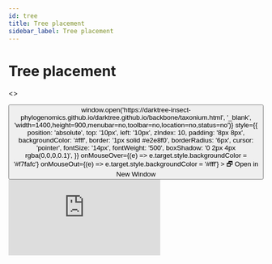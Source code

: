 ```yaml
---
id: tree
title: Tree placement
sidebar_label: Tree placement
---
```

# Tree placement

<>
  <div
    style={{
      boxSizing: 'content-box',
      position: 'relative',
      width: '105%',
      aspectRatio: '1 / 1',
      paddingBottom: '40px',
      border: '1px solid #e2e8f0',
      borderRadius: '12px',
      boxShadow:
        '0px 0px 1px rgba(45, 55, 72, 0.05), 0px 4px 8px rgba(45, 55, 72, 0.1)',
      overflow: 'hidden',
    }}
  >
    <button
      onClick={() => window.open('https://darktree-insect-phylogenomics.github.io/darktree.github.io/backbone/taxonium.html', '_blank', 'width=1400,height=900,menubar=no,toolbar=no,location=no,status=no')}
      style={{
        position: 'absolute',
        top: '10px',
        left: '10px',
        zIndex: 10,
        padding: '8px 8px',
        backgroundColor: '#fff',
        border: '1px solid #e2e8f0',
        borderRadius: '6px',
        cursor: 'pointer',
        fontSize: '14px',
        fontWeight: '500',
        boxShadow: '0 2px 4px rgba(0,0,0,0.1)',
      }}
      onMouseOver={(e) => e.target.style.backgroundColor = '#f7fafc'}
      onMouseOut={(e) => e.target.style.backgroundColor = '#fff'}
    >
      🗗 Open in New Window
    </button>
    <iframe
      src="https://darktree-insect-phylogenomics.github.io/darktree.github.io/backbone/taxonium.html"
      frameborder="0"
      scrolling="yes"
      style={{
        position: 'absolute',
        top: 0,
        left: 0,
        width: '100%',
        height: '100%',
      }}
    ></iframe>
  </div>
</>
